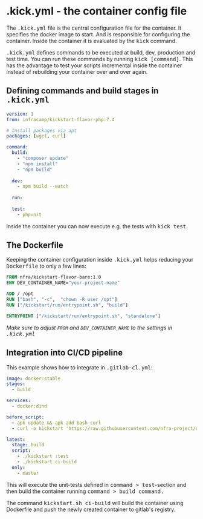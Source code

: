 
# .kick.yml - the container config file

The <kbd>.kick.yml</kbd> file is the central configuration file for 
the container. It specifies the docker image to start. And is responsible
for configuring the container. Inside the container it is evaluated by the
<kbd>kick</kbd> command.

<kbd>.kick.yml</kbd> defines commands to be executed at build, dev, production
and test time. You can run these commands by running <kbd>kick [command]</kbd>.
This has the advantage to test your scripts incremental inside the container
instead of rebuilding your container over and over again.


## Defining commands and build stages in <kbd>.kick.yml</kbd>

```yaml
version: 1
from: infracamp/kickstart-flavor-php:7.4

# Install packages via apt
packages: [wget, curl]

command:
  build:
    - "composer update"
    - "npm install"
    - "npm build"
    
  dev:
    - npm build --watch
    
  run:
  
  test:
    - phpunit
```

Inside the container you can now execute e.g. the tests with <kbd>kick test</kbd>.

## The Dockerfile <small></small>

Keeping the container configuration inside <kbd>.kick.yml</kbd> helps reducing your
<kbd>Dockerfile</kbd> to only a few lines:

```dockerfile
FROM nfra/kickstart-flavor-bare:1.0
ENV DEV_CONTAINER_NAME="your-project-name"

ADD / /opt
RUN ["bash", "-c",  "chown -R user /opt"]
RUN ["/kickstart/run/entrypoint.sh", "build"]

ENTRYPOINT ["/kickstart/run/entrypoint.sh", "standalone"]
```
*Make sure to adjust `FROM` and `DEV_CONTAINER_NAME` to the settings in
 <kbd>.kick.yml</kbd>*





## Integration into CI/CD pipeline

This example shows how to integrate in <kbd>.gitlab-cl.yml</kbd>:

```yaml
image: docker:stable
stages:
  - build

services:
  - docker:dind

before_script:
  - apk update && apk add bash curl
  - curl -o kickstart 'https://raw.githubusercontent.com/nfra-project/nfra-kickstart/master/dist/kickstart.sh' && chmod +x kickstart

latest:
  stage: build
  script:
    - ./kickstart :test
    - ./kickstart ci-build
  only:
    - master
```

This will execute the unit-tests defined in <kbd>command > test</kbd>-section 
and then build the container running <kbd>command > build</kdb> command.

The command <kbd>kickstart.sh ci-build</kbd> will build the container using
Dockerfile and push the newly created container to gitlab's registry.